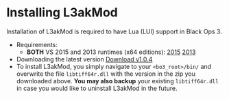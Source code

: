 # Installing L3akMod
Installation of L3akMod is required to have Lua (LUI) support in Black Ops 3.

- Requirements:
  - **BOTH** VS 2015 and 2013 runtimes (x64 editions): [2015](https://www.microsoft.com/en-gb/download/details.aspx?id=48145) [2013](https://www.microsoft.com/en-gb/download/details.aspx?id=40784)
- Downloading the latest version
[Download v1.0.4](https://mega.nz/#!ddky0I4T!NnovKDdDhPDhCLVuHUmGDxKyhMmy8BQSVw16XSm3uwE)
- To install L3akMod, you simply navigate to your `<bo3_root>/bin/` and overwrite the file `libtiff64r.dll` with the version in the zip you downloaded above. __You may also backup__ your existing `libtiff64r.dll` in case you would like to uninstall L3akMod in the future.
